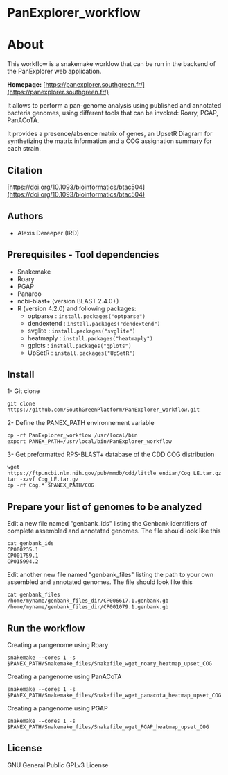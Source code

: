 # PanExplorer_workflow

# About

This workflow is a snakemake worklow that can be run in the backend of the PanExplorer web application.

**Homepage:** [https://panexplorer.southgreen.fr/](https://panexplorer.southgreen.fr/)

It allows to perform a pan-genome analysis using published and annotated bacteria genomes, using different tools that can be invoked: Roary, PGAP, PanACoTA.

It provides a presence/absence matrix of genes, an UpsetR Diagram for synthetizing the matrix information and a COG assignation summary for each strain.


## Citation

[https://doi.org/10.1093/bioinformatics/btac504](https://doi.org/10.1093/bioinformatics/btac504)

## Authors

* Alexis Dereeper (IRD)

## Prerequisites - Tool dependencies

- Snakemake
- Roary
- PGAP
- Panaroo
- ncbi-blast+ (version BLAST 2.4.0+)
- R (version 4.2.0) and following packages:
  - optparse : ``install.packages("optparse")``
  - dendextend : ``install.packages("dendextend")``
  - svglite : ``install.packages("svglite")``
  - heatmaply : ``install.packages("heatmaply")``
  - gplots : ``install.packages("gplots")``
  - UpSetR : ``install.packages("UpSetR")``

## Install

1- Git clone

```
git clone https://github.com/SouthGreenPlatform/PanExplorer_workflow.git
```

2- Define the PANEX_PATH environnement variable

```
cp -rf PanExplorer_workflow /usr/local/bin
export PANEX_PATH=/usr/local/bin/PanExplorer_workflow
```

3- Get preformatted RPS-BLAST+ database of the CDD COG distribution

```
wget https://ftp.ncbi.nlm.nih.gov/pub/mmdb/cdd/little_endian/Cog_LE.tar.gz
tar -xzvf Cog_LE.tar.gz
cp -rf Cog.* $PANEX_PATH/COG
```

## Prepare your list of genomes to be analyzed

Edit a new file named "genbank_ids" listing the Genbank identifiers of complete assembled and annotated genomes.
The file should look like this
```
cat genbank_ids
CP000235.1
CP001759.1
CP015994.2
```

Edit another new file named "genbank_files" listing the path to your own assembled and annotated genomes.
The file should look like this
```
cat genbank_files
/home/myname/genbank_files_dir/CP006617.1.genbank.gb
/home/myname/genbank_files_dir/CP001079.1.genbank.gb
```


## Run the workflow

Creating a pangenome using Roary

```
snakemake --cores 1 -s $PANEX_PATH/Snakemake_files/Snakefile_wget_roary_heatmap_upset_COG
```

Creating a pangenome using PanACoTA

```
snakemake --cores 1 -s $PANEX_PATH/Snakemake_files/Snakefile_wget_panacota_heatmap_upset_COG
```

Creating a pangenome using PGAP

```
snakemake --cores 1 -s $PANEX_PATH/Snakemake_files/Snakefile_wget_PGAP_heatmap_upset_COG
```

## License

GNU General Public GPLv3 License
